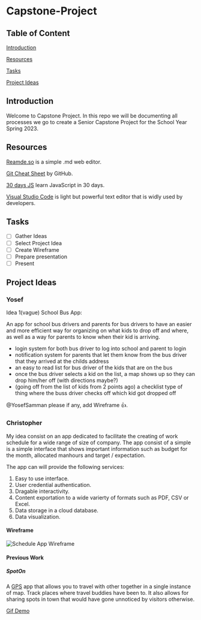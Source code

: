 # Capstone-Project

## Table of Content

[Introduction](#introduction)

[Resources](#resources)

[Tasks](#tasks)

[Project Ideas](#project-ideas)

## Introduction

Welcome to Capstone Project. In this repo we will be documenting all processes we go to create a Senior Capstone Project for the School Year Spring 2023.

## Resources

[Reamde.so](https://readme.so) is a simple .md web editor.

[Git Cheat Sheet](https://education.github.com/git-cheat-sheet-education.pdf) by GitHub.

[30 days JS](https://github.com/Asabeneh/30-Days-Of-JavaScript) learn JavaScript in 30 days.

[Visual Studio Code](https://code.visualstudio.com) is light but powerful text editor that is widly used by developers.

## Tasks

- [ ] Gather Ideas
- [ ] Select Project Idea
- [ ] Create Wireframe
- [ ] Prepare presentation
- [ ] Present

## Project Ideas

### Yosef

Idea 1(vague) School Bus App:

An app for school bus drivers and parents for bus drivers to have an easier and more efficient way for organizing on what kids to drop off and where, as well as a way for parents to know when their kid is arriving.

* login system for both bus driver to log into school and parent to login
* notification system for parents that let them know from the bus driver that they arrived at the childs address
* an easy to read list for bus driver of the kids that are on the bus
* once the bus driver selects a kid on the list, a map shows up so they can drop him/her off (with directions maybe?)
* (going off from the list of kids from 2 points ago) a checklist type of thing where the buss driver checks off which kid got dropped off
  
@YosefSamman please if any, add Wireframe :+1:.

### Christopher

My idea consist on an app dedicated to facilitate the creating of work schedule for a wide range of size of company. The app consist of a simple is a simple interface that shows important information such as budget for the month, allocated manhours and target / expectation.

The app can will provide the following services:

1. Easy to use interface.
2. User credential authentication.
3. Dragable interactivity.
4. Content exportation to a wide varierty of formats such as PDF, CSV or Excel.
5. Data storage in a cloud database.
6. Data visualization.
   
#### Wireframe

![Schedule App Wireframe](https://share.balsamiq.com/c/ojHBijvK8q7PmWCRCkE2sU.png)


#### Previous Work

##### SpotOn

A [GPS](https://github.com/CPSpotOn/SpotOn) app that allows you to travel with other together in a single instance of map. Track places where travel buddies have been to. It also allows for sharing spots in town that would have gone unnoticed by visitors otherwise.

[Gif Demo](img/Demo.gif)